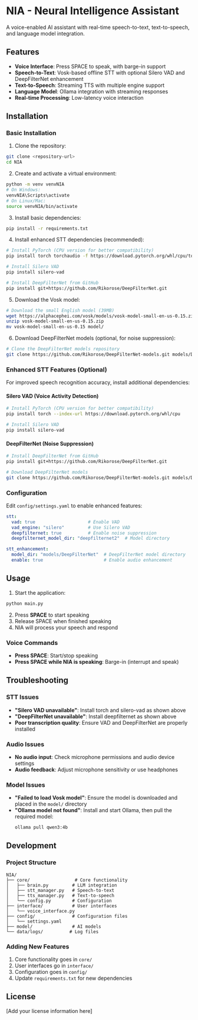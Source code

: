 # NIA - Neural Intelligence Assistant

A voice-enabled AI assistant with real-time speech-to-text, text-to-speech, and language model integration.

## Features

- **Voice Interface**: Press SPACE to speak, with barge-in support
- **Speech-to-Text**: Vosk-based offline STT with optional Silero VAD and DeepFilterNet enhancement
- **Text-to-Speech**: Streaming TTS with multiple engine support
- **Language Model**: Ollama integration with streaming responses
- **Real-time Processing**: Low-latency voice interaction

## Installation

### Basic Installation

1. Clone the repository:
```bash
git clone <repository-url>
cd NIA
```

2. Create and activate a virtual environment:
```bash
python -m venv venvNIA
# On Windows:
venvNIA\Scripts\activate
# On Linux/Mac:
source venvNIA/bin/activate
```

3. Install basic dependencies:
```bash
pip install -r requirements.txt
```

4. Install enhanced STT dependencies (recommended):
```bash
# Install PyTorch (CPU version for better compatibility)
pip install torch torchaudio -f https://download.pytorch.org/whl/cpu/torch_stable.html

# Install Silero VAD
pip install silero-vad

# Install DeepFilterNet from GitHub
pip install git+https://github.com/Rikorose/DeepFilterNet.git
```

5. Download the Vosk model:
```bash
# Download the small English model (39MB)
wget https://alphacephei.com/vosk/models/vosk-model-small-en-us-0.15.zip
unzip vosk-model-small-en-us-0.15.zip
mv vosk-model-small-en-us-0.15 model/
```

6. Download DeepFilterNet models (optional, for noise suppression):
```bash
# Clone the DeepFilterNet models repository
git clone https://github.com/Rikorose/DeepFilterNet-models.git models/DeepFilterNet
```

### Enhanced STT Features (Optional)

For improved speech recognition accuracy, install additional dependencies:

#### Silero VAD (Voice Activity Detection)
```bash
# Install PyTorch (CPU version for better compatibility)
pip install torch --index-url https://download.pytorch.org/whl/cpu

# Install Silero VAD
pip install silero-vad
```

#### DeepFilterNet (Noise Suppression)
```bash
# Install DeepFilterNet from GitHub
pip install git+https://github.com/Rikorose/DeepFilterNet.git

# Download DeepFilterNet models
git clone https://github.com/Rikorose/DeepFilterNet-models.git models/DeepFilterNet
```

### Configuration

Edit `config/settings.yaml` to enable enhanced features:

```yaml
stt:
  vad: true                    # Enable VAD
  vad_engine: "silero"         # Use Silero VAD
  deepfilternet: true          # Enable noise suppression
  deepfilternet_model_dir: "deepfilternet2"  # Model directory

stt_enhancement:
  model_dir: "models/DeepFilterNet"  # DeepFilterNet model directory
  enable: true                       # Enable audio enhancement
```

## Usage

1. Start the application:
```bash
python main.py
```

2. Press **SPACE** to start speaking
3. Release SPACE when finished speaking
4. NIA will process your speech and respond

### Voice Commands

- **Press SPACE**: Start/stop speaking
- **Press SPACE while NIA is speaking**: Barge-in (interrupt and speak)

## Troubleshooting

### STT Issues

- **"Silero VAD unavailable"**: Install torch and silero-vad as shown above
- **"DeepFilterNet unavailable"**: Install deepfilternet as shown above
- **Poor transcription quality**: Ensure VAD and DeepFilterNet are properly installed

### Audio Issues

- **No audio input**: Check microphone permissions and audio device settings
- **Audio feedback**: Adjust microphone sensitivity or use headphones

### Model Issues

- **"Failed to load Vosk model"**: Ensure the model is downloaded and placed in the `model/` directory
- **"Ollama model not found"**: Install and start Ollama, then pull the required model:
  ```bash
  ollama pull qwen3:4b
  ```

## Development

### Project Structure

```
NIA/
├── core/                 # Core functionality
│   ├── brain.py         # LLM integration
│   ├── stt_manager.py   # Speech-to-text
│   ├── tts_manager.py   # Text-to-speech
│   └── config.py        # Configuration
├── interface/           # User interfaces
│   └── voice_interface.py
├── config/              # Configuration files
│   └── settings.yaml
├── model/               # AI models
└── data/logs/          # Log files
```

### Adding New Features

1. Core functionality goes in `core/`
2. User interfaces go in `interface/`
3. Configuration goes in `config/`
4. Update `requirements.txt` for new dependencies

## License

[Add your license information here]
